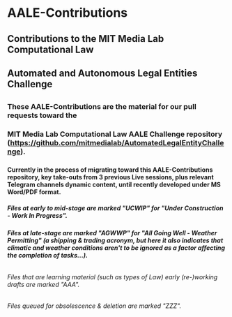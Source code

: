 # AALE-Contributions

## Contributions to the MIT Media Lab Computational Law 
## Automated and Autonomous Legal Entities Challenge

##

### These AALE-Contributions are the material for our pull requests toward the 
### MIT Media Lab Computational Law AALE Challenge repository (https://github.com/mitmedialab/AutomatedLegalEntityChallenge).

###

#### Currently in the process of migrating toward this AALE-Contributions repository, key take-outs from 3 previous Live sessions, plus relevant Telegram channels dynamic content, until recently developed under MS Word/PDF format. 

####

##### Files at early to mid-stage are marked "UCWIP" for "Under Construction - Work In Progress".

#####

##### Files at late-stage are marked "AGWWP" for "All Going Well - Weather Permitting" (a shipping & trading acronym, but here it also indicates that climatic and weather conditions aren't to be ignored as a factor affecting the completion of tasks...).

######

###### Files that are learning material (such as types of Law) early (re-)working drafts are marked "AAA".

#####

###### Files queued for obsolescence & deletion are marked "ZZZ".
